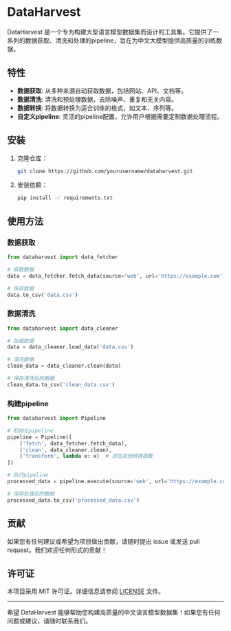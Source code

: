 # DataHarvest

DataHarvest 是一个专为构建大型语言模型数据集而设计的工具集。它提供了一系列的数据获取、清洗和处理的pipeline，旨在为中文大模型提供高质量的训练数据。

## 特性

- **数据获取**: 从多种来源自动获取数据，包括网站、API、文档等。
- **数据清洗**: 清洗和预处理数据，去除噪声、重复和无关内容。
- **数据转换**: 将数据转换为适合训练的格式，如文本、序列等。
- **自定义pipeline**: 灵活的pipeline配置，允许用户根据需要定制数据处理流程。

## 安装

1. 克隆仓库：

    ```bash
    git clone https://github.com/yourusername/dataharvest.git
    ```

2. 安装依赖：

    ```bash
    pip install -r requirements.txt
    ```

## 使用方法

### 数据获取

```python
from dataharvest import data_fetcher

# 获取数据
data = data_fetcher.fetch_data(source='web', url='https://example.com')

# 保存数据
data.to_csv('data.csv')
```

### 数据清洗

```python
from dataharvest import data_cleaner

# 加载数据
data = data_cleaner.load_data('data.csv')

# 清洗数据
clean_data = data_cleaner.clean(data)

# 保存清洗后的数据
clean_data.to_csv('clean_data.csv')
```

### 构建pipeline

```python
from dataharvest import Pipeline

# 初始化pipeline
pipeline = Pipeline([
    ('fetch', data_fetcher.fetch_data),
    ('clean', data_cleaner.clean),
    ('transform', lambda x: x)  # 添加其他转换函数
])

# 执行pipeline
processed_data = pipeline.execute(source='web', url='https://example.com')

# 保存处理后的数据
processed_data.to_csv('processed_data.csv')
```

## 贡献

如果您有任何建议或希望为项目做出贡献，请随时提出 issue 或发送 pull request。我们欢迎任何形式的贡献！

## 许可证

本项目采用 MIT 许可证。详细信息请参阅 [LICENSE](LICENSE) 文件。

---

希望 DataHarvest 能够帮助您构建高质量的中文语言模型数据集！如果您有任何问题或建议，请随时联系我们。